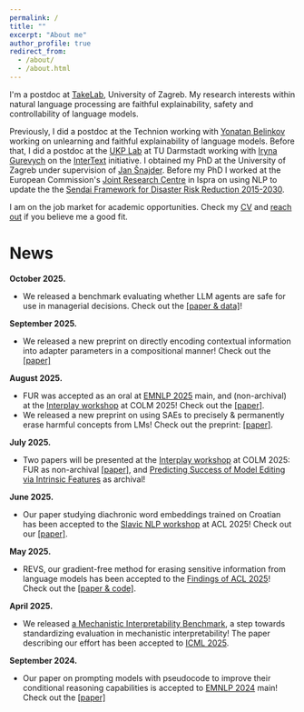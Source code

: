 ```yaml
---
permalink: /
title: ""
excerpt: "About me"
author_profile: true
redirect_from: 
  - /about/
  - /about.html
---
```


I'm a postdoc at [TakeLab](https://takelab.fer.hr/), University of Zagreb. My research interests within natural language processing are faithful explainability, safety and controllability of language models.

Previously, I did a postdoc at the Technion working with [Yonatan Belinkov](https://belinkov.com/) working on unlearning and faithful explainability of language models. Before that, I did a postdoc at the [UKP Lab](https://www.informatik.tu-darmstadt.de/ukp/ukp_home/index.en.jsp) at TU Darmstadt working with [Iryna Gurevych](https://www.informatik.tu-darmstadt.de/ukp/ukp_home/head_ukp/index.en.jsp) on the [InterText](https://intertext.ukp-lab.de/) initiative. I obtained my PhD at the University of Zagreb under supervision of [Jan Šnajder](http://www.zemris.fer.hr/~jan/). Before my PhD I worked at the European Commission's [Joint Research Centre](https://commission.europa.eu/about-european-commission/departments-and-executive-agencies/joint-research-centre_en) in Ispra on using NLP to update the the [Sendai Framework for Disaster Risk Reduction 2015-2030](https://www.undrr.org/publication/sendai-framework-disaster-risk-reduction-2015-2030).

I am on the job market for academic opportunities. Check my [CV](https://mttk.github.io/files/CV_Tutek_Martin_Oct_2025.pdf) and [reach out](https://mttk.github.io/contact/) if you believe me a good fit.

News
======
**October 2025.**
- We released a benchmark evaluating whether LLM agents are safe for use in managerial decisions. Check out the [[paper & data]](https://technion-cs-nlp.github.io/ManagerBench-website/)!

**September 2025.**
- We released a new preprint on directly encoding contextual information into adapter parameters in a compositional manner! Check out the [[paper]](https://arxiv.org/abs/2509.22158)

**August 2025.**
- FUR was accepted as an oral at [EMNLP 2025](https://2025.emnlp.org/) main, and (non-archival) at the [Interplay workshop](https://interplay-workshop.github.io/) at COLM 2025! Check out the [[paper]](https://arxiv.org/abs/2502.14829).
- We released a new preprint on using SAEs to precisely & permanently erase harmful concepts from LMs! Check out the preprint: [[paper]](https://arxiv.org/abs/2508.13650).

**July 2025.**
- Two papers will be presented at the [Interplay workshop](https://interplay-workshop.github.io/) at COLM 2025: FUR as non-archival [[paper]](https://arxiv.org/abs/2502.14829), and [Predicting Success of Model Editing via Intrinsic Features](https://openreview.net/pdf?id=qQNiXK0U0J) as archival!

**June 2025.**
- Our paper studying diachronic word embeddings trained on Croatian has been accepted to the [Slavic NLP workshop](https://bsnlp.cs.helsinki.fi/index.html) at ACL 2025! Check out our [[paper]](https://arxiv.org/abs/2506.13569).

**May 2025.**
- REVS, our gradient-free method for erasing sensitive information from language models has been accepted to the [Findings of ACL 2025](https://2025.aclweb.org/)! Check out the [[paper & code]](https://technion-cs-nlp.github.io/REVS/).

**April 2025.**
- We released [a Mechanistic Interpretability Benchmark](https://mib-bench.github.io/), a step towards standardizing evaluation in mechanistic interpretability! The paper describing our effort has been accepted to [ICML 2025](https://icml.cc/).

**September 2024.**
- Our paper on prompting models with pseudocode to improve their conditional reasoning capabilities is accepted to [EMNLP 2024](https://2024.emnlp.org/) main! Check out the [[paper]](https://arxiv.org/abs/2401.10065) 
